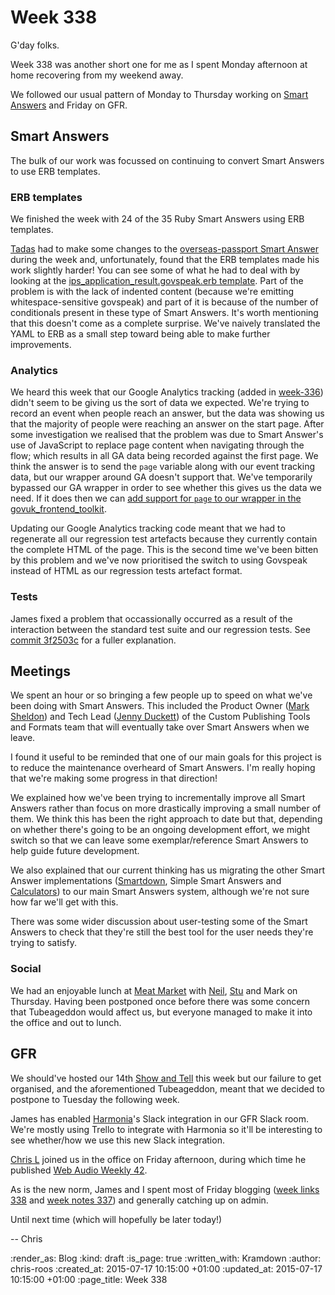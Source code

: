 Week 338
========

G'day folks.

Week 338 was another short one for me as I spent Monday afternoon at home recovering from my weekend away.

We followed our usual pattern of Monday to Thursday working on [Smart Answers][] and Friday on GFR.

## Smart Answers

The bulk of our work was focussed on continuing to convert Smart Answers to use ERB templates.

### ERB templates

We finished the week with 24 of the 35 Ruby Smart Answers using ERB templates.

[Tadas][] had to make some changes to the [overseas-passport Smart Answer][] during the week and, unfortunately, found that the ERB templates made his work slightly harder! You can see some of what he had to deal with by looking at the [ips_application_result.govspeak.erb template][]. Part of the problem is with the lack of indented content (because we're emitting whitespace-sensitive govspeak) and part of it is because of the number of conditionals present in these type of Smart Answers. It's worth mentioning that this doesn't come as a complete surprise. We've naively translated the YAML to ERB as a small step toward being able to make further improvements.

### Analytics

We heard this week that our Google Analytics tracking (added in [week-336][]) didn't seem to be giving us the sort of data we expected. We're trying to record an event when people reach an answer, but the data was showing us that the majority of people were reaching an answer on the start page. After some investigation we realised that the problem was due to Smart Answer's use of JavaScript to replace page content when navigating through the flow; which results in all GA data being recorded against the first page. We think the answer is to send the `page` variable along with our event tracking data, but our wrapper around GA doesn't support that. We've temporarily bypassed our GA wrapper in order to see whether this gives us the data we need. If it does then we can [add support for `page` to our wrapper in the govuk_frontend_toolkit][pr-203].

Updating our Google Analytics tracking code meant that we had to regenerate all our regression test artefacts because they currently contain the complete HTML of the page. This is the second time we've been bitten by this problem and we've now prioritised the switch to using Govspeak instead of HTML as our regression tests artefact format.

### Tests

James fixed a problem that occassionally occurred as a result of the interaction between the standard test suite and our regression tests. See [commit 3f2503c][] for a fuller explanation.

## Meetings

We spent an hour or so bringing a few people up to speed on what we've been doing with Smart Answers. This included the Product Owner ([Mark Sheldon][]) and Tech Lead ([Jenny Duckett][]) of the Custom Publishing Tools and Formats team that will eventually take over Smart Answers when we leave.

I found it useful to be reminded that one of our main goals for this project is to reduce the maintenance overheard of Smart Answers. I'm really hoping that we're making some progress in that direction!

We explained how we've been trying to incrementally improve all Smart Answers rather than focus on more drastically improving a small number of them. We think this has been the right approach to date but that, depending on whether there's going to be an ongoing development effort, we might switch so that we can leave some exemplar/reference Smart Answers to help guide future development.

We also explained that our current thinking has us migrating the other Smart Answer implementations ([Smartdown][], Simple Smart Answers and [Calculators][]) to our main Smart Answers system, although we're not sure how far we'll get with this.

There was some wider discussion about user-testing some of the Smart Answers to check that they're still the best tool for the user needs they're trying to satisfy.

### Social

We had an enjoyable lunch at [Meat Market][] with [Neil][], [Stu][] and Mark on Thursday. Having been postponed once before there was some concern that Tubeageddon would affect us, but everyone managed to make it into the office and out to lunch.

## GFR

We should've hosted our 14th [Show and Tell][] this week but our failure to get organised, and the aforementioned Tubeageddon, meant that we decided to postpone to Tuesday the following week.

James has enabled [Harmonia][]'s Slack integration in our GFR Slack room. We're mostly using Trello to integrate with Harmonia so it'll be interesting to see whether/how we use this new Slack integration.

[Chris L][] joined us in the office on Friday afternoon, during which time he published [Web Audio Weekly 42][].

As is the new norm, James and I spent most of Friday blogging ([week links 338][] and [week notes 337][]) and generally catching up on admin.

Until next time (which will hopefully be later today!)

-- Chris

[Calculators]: https://github.com/alphagov/calculators
[Chris L]: http://blog.chrislowis.co.uk/
[Harmonia]: https://harmonia.io/
[Jenny Duckett]: https://twitter.com/jenny_duckett
[Mark Sheldon]: https://twitter.com/marksheldon
[Meat Market]: http://themeatmarket.co.uk/
[Neil]: https://twitter.com/neillyneil
[Show and Tell]: /show-and-tell-events
[Smart Answers]: https://github.com/alphagov/smart-answers
[Smartdown]: https://github.com/alphagov/smartdown
[Stu]: https://twitter.com/stuart_cullum
[Tadas]: https://github.com/tadast
[Web Audio Weekly 42]: http://blog.chrislowis.co.uk/waw/2015/07/10/web-audio-weekly-42.html
[commit 3f2503c]: https://github.com/alphagov/smart-answers/commit/3f2503c
[ips_application_result.govspeak.erb template]: https://github.com/alphagov/smart-answers/blob/master/lib/smart_answer_flows/overseas-passports/ips_application_result.govspeak.erb
[overseas-passport Smart Answer]: https://www.gov.uk/overseas-passports
[pr-203]: https://github.com/alphagov/govuk_frontend_toolkit/pull/203
[week links 338]: /week-338-links
[week notes 337]: /week-337
[week-336]: /week-336

:render_as: Blog
:kind: draft
:is_page: true
:written_with: Kramdown
:author: chris-roos
:created_at: 2015-07-17 10:15:00 +01:00
:updated_at: 2015-07-17 10:15:00 +01:00
:page_title: Week 338
